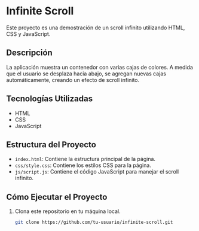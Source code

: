 # Infinite Scroll

Este proyecto es una demostración de un scroll infinito utilizando HTML, CSS y JavaScript.

## Descripción

La aplicación muestra un contenedor con varias cajas de colores. A medida que el usuario se desplaza hacia abajo, se agregan nuevas cajas automáticamente, creando un efecto de scroll infinito.

## Tecnologías Utilizadas

- HTML
- CSS
- JavaScript

## Estructura del Proyecto

- `index.html`: Contiene la estructura principal de la página.
- `css/style.css`: Contiene los estilos CSS para la página.
- `js/script.js`: Contiene el código JavaScript para manejar el scroll infinito.

## Cómo Ejecutar el Proyecto

1. Clona este repositorio en tu máquina local.
   ```bash
   git clone https://github.com/tu-usuario/infinite-scroll.git
